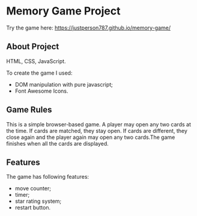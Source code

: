 # Memory Game Project

Try the game here: https://justperson787.github.io/memory-game/

## About Project

HTML, CSS, JavaScript.

To create the game I used:
 - DOM manipulation with pure javascript;
 - Font Awesome Icons.


## Game Rules

This is a simple browser-based game. 
A player may open any two cards at the time. If cards are matched, they stay open. If cards are different, they close again and the player again may open any two cards.The game finishes when all the cards are displayed.


## Features

The game has  following features:
- move counter;
- timer;
- star rating system;
- restart button.
